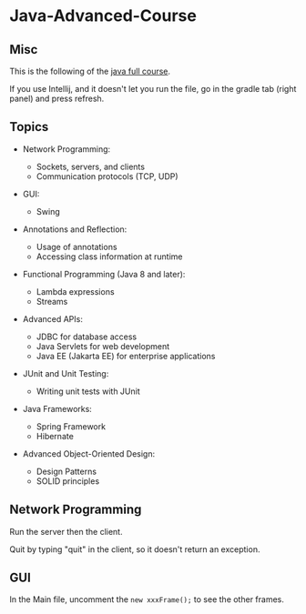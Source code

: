 # Java-Advanced-Course

## Misc

This is the following of the [java full course](https://github.com/Anto-Napo/java-full-course "Java full course").

If you use Intellij, and it doesn't let you run the file, go in the gradle tab (right panel) and press refresh.

## Topics

* Network Programming:
    * Sockets, servers, and clients
    * Communication protocols (TCP, UDP)

* GUI:
    * Swing

* Annotations and Reflection:
    * Usage of annotations
    * Accessing class information at runtime

* Functional Programming (Java 8 and later):
    * Lambda expressions
    * Streams

* Advanced APIs:
    * JDBC for database access
    * Java Servlets for web development
    * Java EE (Jakarta EE) for enterprise applications

* JUnit and Unit Testing:
    * Writing unit tests with JUnit

* Java Frameworks:
    * Spring Framework
    * Hibernate

* Advanced Object-Oriented Design:
    * Design Patterns
    * SOLID principles

## Network Programming

Run the server then the client.

Quit by typing "quit" in the client, so it doesn't return an exception.

## GUI

In the Main file, uncomment the `new xxxFrame();` to see the other frames.
